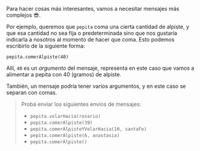 Para hacer cosas más interesantes, vamos a necesitar mensajes más complejos :sunglasses:. 

Por ejemplo, queremos que `pepita` coma una cierta cantidad de alpiste, y que esa cantidad no sea fija o predeterminada sino que nos gustaría indicarla a nosotros al momento de hacer que coma. Esto podemos escribirlo de la siguiente forma: 

```wollok
pepita.comerAlpiste(40)
```

Allí, `40` es un _argumento_ del mensaje, representa en este caso que vamos a alimentar a pepita con 40 (gramos) de alpiste.

También, un mensaje podría tener varios argumentos, y en este caso se separan con comas. 

> Probá enviar los siguientes envíos de mensajes:
>
> * `pepita.volarHacia(rosario)`
> * `pepita.comerAlpiste(39)`
> * `pepita.comerAlpisteYVolarHacia(10, santaFe)`
> * `pepita.comerAlpiste(6, anastasia)`
> * `pepita.comerAlpiste()`
